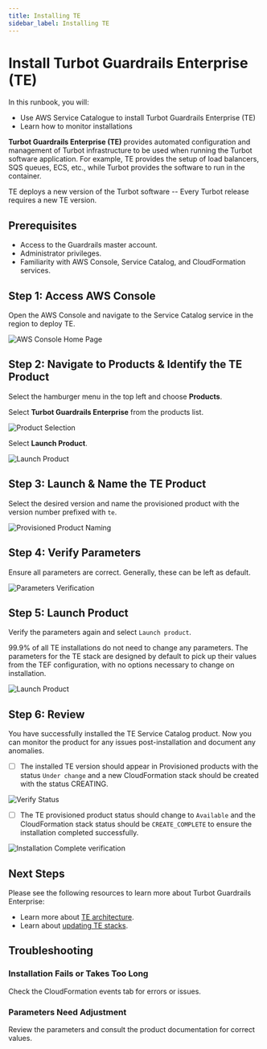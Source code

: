 ```yaml
---
title: Installing TE
sidebar_label: Installing TE
---
```


# Install Turbot Guardrails Enterprise (TE)

In this runbook, you will:
- Use AWS Service Catalogue to install Turbot Guardrails Enterprise (TE)
- Learn how to monitor installations

**Turbot Guardrails Enterprise (TE)** provides automated configuration and management of Turbot infrastructure to be used when running the Turbot software application. For example, TE provides the setup of load balancers, SQS queues, ECS, etc., while Turbot provides the software to run in the container.

TE deploys a new version of the Turbot software -- Every Turbot release requires a new TE version.

## Prerequisites

- Access to the Guardrails master account.
- Administrator privileges.
- Familiarity with AWS Console, Service Catalog, and CloudFormation services.

## Step 1: Access AWS Console

Open the AWS Console and navigate to the Service Catalog service in the region to deploy TE.

![AWS Console Home Page](/images/docs/guardrails/runbooks/enterprise-install/installing-te/aws-console-1.png)

## Step 2: Navigate to Products & Identify the TE Product

Select the hamburger menu in the top left and choose **Products**.

Select **Turbot Guardrails Enterprise** from the products list.

![Product Selection](/images/docs/guardrails/runbooks/enterprise-install/installing-te/aws-service-catalog-product-selection.png)

Select **Launch Product**.

![Launch Product](/images/docs/guardrails/runbooks/enterprise-install/installing-te/aws-service-catalog-launch-product.png)

## Step 3: Launch & Name the TE Product

Select the desired version and name the provisioned product with the version number prefixed with `te`.

![Provisioned Product Naming](/images/docs/guardrails/runbooks/enterprise-install/installing-te/aws-service-catalog-product-naming.png)

## Step 4: Verify Parameters

Ensure all parameters are correct. Generally, these can be left as default.

<!-- ![Parameters Verification Page](screenshot_parameters_verification.png) -->
![Parameters Verification](/images/docs/guardrails/runbooks/enterprise-install/installing-te/aws-service-catalog-parameters-verify.png)

## Step 5: Launch Product

Verify the parameters again and select `Launch product`.

99.9% of all TE installations do not need to change any parameters. The parameters for the TE stack are designed by default to pick up their values from the TEF configuration, with no options necessary to change on installation.

![Launch Product](/images/docs/guardrails/runbooks/enterprise-install/installing-te/aws-service-catalog-te-launch-action.png)

## Step 6: Review

You have successfully installed the TE Service Catalog product. Now you can monitor the product for any issues post-installation and document any anomalies.

- [ ] The installed TE version should appear in Provisioned products with the status `Under change` and a new CloudFormation stack should be created with the status CREATING.

![Verify Status](/images/docs/guardrails/runbooks/enterprise-install/installing-te/aws-service-catalog-install-verification.png)

- [ ] The TE provisioned product status should change to `Available` and the CloudFormation stack status should be `CREATE_COMPLETE` to ensure the installation completed successfully.

![Installation Complete verification](/images/docs/guardrails/runbooks/enterprise-install/installing-te/aws-service-catalog-installation-complete.png)

## Next Steps

Please see the following resources to learn more about Turbot Guardrails Enterprise:

- Learn more about [TE architecture](https://turbot.com/guardrails/docs/enterprise/architecture).
- Learn about [updating TE stacks](https://turbot.com/guardrails/docs/enterprise/updating-stacks).

## Troubleshooting

### Installation Fails or Takes Too Long

Check the CloudFormation events tab for errors or issues.

### Parameters Need Adjustment

Review the parameters and consult the product documentation for correct values.
